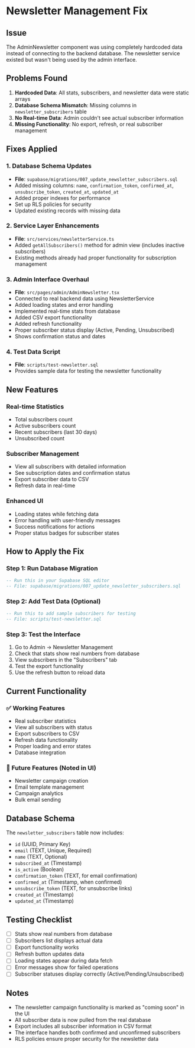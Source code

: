 # Newsletter Management Fix

## Issue
The AdminNewsletter component was using completely hardcoded data instead of connecting to the backend database. The newsletter service existed but wasn't being used by the admin interface.

## Problems Found

1. **Hardcoded Data**: All stats, subscribers, and newsletter data were static arrays
2. **Database Schema Mismatch**: Missing columns in `newsletter_subscribers` table
3. **No Real-time Data**: Admin couldn't see actual subscriber information
4. **Missing Functionality**: No export, refresh, or real subscriber management

## Fixes Applied

### 1. Database Schema Updates
- **File**: `supabase/migrations/007_update_newsletter_subscribers.sql`
- Added missing columns: `name`, `confirmation_token`, `confirmed_at`, `unsubscribe_token`, `created_at`, `updated_at`
- Added proper indexes for performance
- Set up RLS policies for security
- Updated existing records with missing data

### 2. Service Layer Enhancements
- **File**: `src/services/newsletterService.ts`
- Added `getAllSubscribers()` method for admin view (includes inactive subscribers)
- Existing methods already had proper functionality for subscription management

### 3. Admin Interface Overhaul
- **File**: `src/pages/admin/AdminNewsletter.tsx`
- Connected to real backend data using NewsletterService
- Added loading states and error handling
- Implemented real-time stats from database
- Added CSV export functionality
- Added refresh functionality
- Proper subscriber status display (Active, Pending, Unsubscribed)
- Shows confirmation status and dates

### 4. Test Data Script
- **File**: `scripts/test-newsletter.sql`
- Provides sample data for testing the newsletter functionality

## New Features

### Real-time Statistics
- Total subscribers count
- Active subscribers count
- Recent subscribers (last 30 days)
- Unsubscribed count

### Subscriber Management
- View all subscribers with detailed information
- See subscription dates and confirmation status
- Export subscriber data to CSV
- Refresh data in real-time

### Enhanced UI
- Loading states while fetching data
- Error handling with user-friendly messages
- Success notifications for actions
- Proper status badges for subscriber states

## How to Apply the Fix

### Step 1: Run Database Migration
```sql
-- Run this in your Supabase SQL editor
-- File: supabase/migrations/007_update_newsletter_subscribers.sql
```

### Step 2: Add Test Data (Optional)
```sql
-- Run this to add sample subscribers for testing
-- File: scripts/test-newsletter.sql
```

### Step 3: Test the Interface
1. Go to Admin → Newsletter Management
2. Check that stats show real numbers from database
3. View subscribers in the "Subscribers" tab
4. Test the export functionality
5. Use the refresh button to reload data

## Current Functionality

### ✅ Working Features
- Real subscriber statistics
- View all subscribers with status
- Export subscribers to CSV
- Refresh data functionality
- Proper loading and error states
- Database integration

### 🚧 Future Features (Noted in UI)
- Newsletter campaign creation
- Email template management
- Campaign analytics
- Bulk email sending

## Database Schema

The `newsletter_subscribers` table now includes:
- `id` (UUID, Primary Key)
- `email` (TEXT, Unique, Required)
- `name` (TEXT, Optional)
- `subscribed_at` (Timestamp)
- `is_active` (Boolean)
- `confirmation_token` (TEXT, for email confirmation)
- `confirmed_at` (Timestamp, when confirmed)
- `unsubscribe_token` (TEXT, for unsubscribe links)
- `created_at` (Timestamp)
- `updated_at` (Timestamp)

## Testing Checklist

- [ ] Stats show real numbers from database
- [ ] Subscribers list displays actual data
- [ ] Export functionality works
- [ ] Refresh button updates data
- [ ] Loading states appear during data fetch
- [ ] Error messages show for failed operations
- [ ] Subscriber statuses display correctly (Active/Pending/Unsubscribed)

## Notes

- The newsletter campaign functionality is marked as "coming soon" in the UI
- All subscriber data is now pulled from the real database
- Export includes all subscriber information in CSV format
- The interface handles both confirmed and unconfirmed subscribers
- RLS policies ensure proper security for the newsletter data